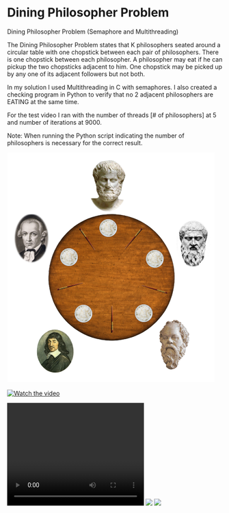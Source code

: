 # Dining Philosopher Problem
Dining Philosopher Problem (Semaphore and Multithreading)

The Dining Philosopher Problem states that K philosophers seated around a circular 
table with one chopstick between each pair of philosophers. 
There is one chopstick between each philosopher. 
A philosopher may eat if he can pickup the two chopsticks adjacent to him. 
One chopstick may be picked up by any one of its adjacent followers but not both.

In my solution I used Multithreading in C with semaphores. 
I also created a checking program in Python to verify that no 2 adjacent philosophers are 
EATING at the same time.

For the test video I ran with the number of threads [# of philosophers] at 5
and number of iterations at 9000. 

Note:
When running the Python script indicating the number of philosophers is necessary for the correct result.

<img src="/Images/dining_phil.png"></img>



[![Watch the video](https://i.imgur.com/vKb2F1B.png)](https://drive.google.com/open?id=1uP293kCbHgWahYEtaQsTWEm0xdZpCH_E)



<video width="320" height="240" controls>
  <source src="https://drive.google.com/open?id=1uP293kCbHgWahYEtaQsTWEm0xdZpCH_E" type="video/mp4">
</video>
<img src="/Video/dining_phil_ex1.mp4"></img>
<img src="/Images/chopstick_3.PNG"></img>
